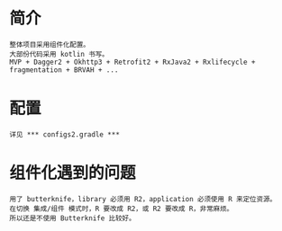 # 简介
    整体项目采用组件化配置。
    大部份代码采用 kotlin 书写。
    MVP + Dagger2 + Okhttp3 + Retrofit2 + RxJava2 + Rxlifecycle + fragmentation + BRVAH + ...

# 配置
    详见 *** configs2.gradle *** 
    
# 组件化遇到的问题
    用了 butterknife，library 必须用 R2，application 必须使用 R 来定位资源。
    在切换 集成/组件 模式时，R 要改成 R2，或 R2 要改成 R，非常麻烦。
    所以还是不使用 Butterknife 比较好。
